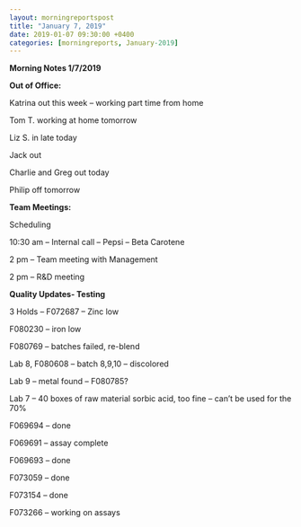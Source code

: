```yaml
---  
layout: morningreportspost  
title: "January 7, 2019"  
date: 2019-01-07 09:30:00 +0400  
categories: [morningreports, January-2019]  
---
```


**Morning Notes 1/7/2019**

**Out of Office:**

Katrina out this week – working part time from home

Tom T. working at home tomorrow

Liz S. in late today

Jack out

Charlie and Greg out today

Philip off tomorrow

**Team Meetings:**

Scheduling

10:30 am – Internal call – Pepsi – Beta Carotene

2 pm – Team meeting with Management

2 pm – R&D meeting

**Quality Updates- Testing**

3 Holds – F072687 – Zinc low

F080230 – iron low

F080769 – batches failed, re-blend

Lab 8, F080608 – batch 8,9,10 – discolored

Lab 9 – metal found – F080785?

Lab 7 – 40 boxes of raw material sorbic acid, too fine – can’t be used for the
70%

F069694 – done

F069691 – assay complete

F069693 – done

F073059 – done

F073154 – done

F073266 – working on assays
